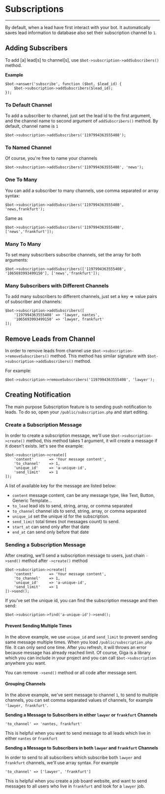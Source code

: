 # Subscriptions
---
By default, when a lead have first interact with your bot. It automatically saves lead information to database also set their subscription channel to `1`.

## Adding Subscribers

To add [a] lead[s] to channel[s], use `$bot->subscription->addSubscribers()` method. 

**Example**
```
$bot->answer('subscribe', function ($bot, $lead_id) {
    $bot->subscription->addSubscribers($lead_id);
});
```

### To Default Channel

To add a subscriber to channel, just set the lead id to the first argument, and the channel name to second argument of `addSubscribers()` method. By default, channel name is `1`

```
$bot->subscription->addSubscribers('1197994363555408');
```

### To Named Channel

Of course, you're free to name your channels

```
$bot->subscription->addSubscribers('1197994363555408', 'news');
```

### One To Many

You can add a subscriber to many channels, use comma separated or array syntax:

```
$bot->subscription->addSubscribers('1197994363555408', 'news,frankfurt');
```

Same as

```
$bot->subscription->addSubscribers('1197994363555408', ['news','frankfurt']);
```

### Many To Many

To set many subscribers subscribe channels, set the array for both arguments:

```
$bot->subscription->addSubscribers(['1197994363555408', '1065693993499150'], ['news','frankfurt']);
```

### Many Subscribers with Different Channels

To add many subscribers to different channels, just set a key => value pairs of subscriber and channels:

```
$bot->subscription->addSubscribers([
    '1197994363555408' => 'lawyer, nantes', 
    '1065693993499150' => 'lawyer, frankfurt'
]);
```

## Remove Leads from Channel

In order to remove leads from channel use `$bot->subscription->removeSubscribers()` method. This method has similar signature with `$bot->subscription->addSubscribers()` method.

For example:
```
$bot->subscription->removeSubscribers('1197994363555408', 'lawyer');
```

## Creating Notification

The main purpose Subscription feature is to sending push notification to leads. To do so, open your `/public/subscription.php` and start editing.

### Create a Subscription Message

In order to create a subscription message, we'll use `$bot->subscription->create()` method, this method takes 1 argument, it will create a message if it doesn't exists. 
let's see the example:

```
$bot->subscription->create([
    'content'       => 'Your message content',
    'to_channel'    => 1,
    'unique_id'     => 'a-unique-id',
    'send_limit'    => 1
]);
```

A list of available key for the message are listed below:

- `content` message content, can be any message type, like Text, Button, Generic Template...
- `to_lead` lead ids to send, string, array, or comma separated
- `to_channel` channel ids to send, string, array, or comma separated 
- `unique_id` set the unique id for the subscription.
- `send_limit` total times (not messages count) to send.
- `start_at` can send only after that date
- `end_at` can send only before that date  

### Sending a Subscription Message

After creating, we'll send a subscription message to users, just chain `->send()` method after `->create()` method

```
$bot->subscription->create([
    'content'       => 'Your message content',
    'to_channel'    => 1,
    'unique_id'     => 'a-unique-id',
    'send_limit'    => 1
])->send();
```

If you've set the unique id, you can find the subscription message and then send:

```
$bot->subscription->find('a-unique-id')->send();
```

#### Prevent Sending Multiple Times

In the above example, we use `unique_id` and `send_limit` to prevent sending same message multiple times. When you load `/public/subscription.php` file. It can only send one time. After you refresh, it will throws an error because message has already reached limit. Of course, Giga is a library which you can include in your project and you can call `$bot->subscription` anywhere you want.

You can remove `->send()` method or all code after message sent.

#### Grouping Channels

In the above example, we've sent message to channel `1`, to send to multiple channels, you can set comma separated values of channels, for example `'lawyer, frankfurt'`. 

**Sending a Message to Subscribers in either `lawyer` or `frankfurt` Channels**

```
'to_channel' => 'nantes, frankfurt'
```

This is helpful when you want to send message to all leads which live in either `nantes` or `frankfurt`

**Sending a Message to Subscribers in both `lawyer` and `frankfurt` Channels**

In order to send to all subscribers which subscribe both `lawyer` and `frankfurt` channels, we'll use array syntax. For example

```
'to_channel' => ['lawyer', 'frankfurt']
```

This is helpful when you create a job board website, and want to send messages to all users who live in `frankfurt` and look for a `lawyer` job.
